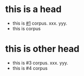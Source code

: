 # this is a head
* this is [#1](order) corpus. xxx. yyy.
* this is <entity> corpus

# this is other head
* this is #3 corpus. xxx. yyy.
* this is #4 corpus
